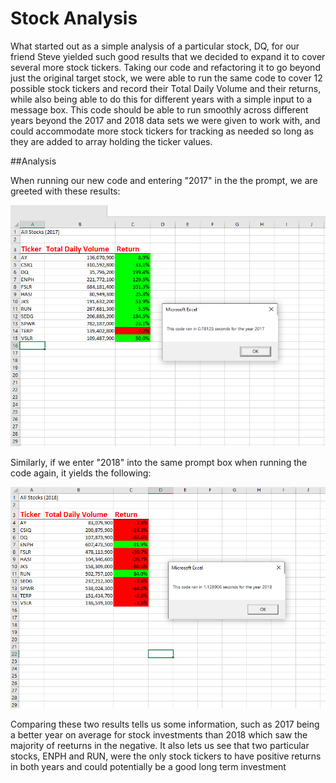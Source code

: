 # Stock Analysis

What started out as a simple analysis of a particular stock, DQ, for our friend Steve yielded such good results that we decided to expand it to cover several more stock tickers. Taking our code and refactoring it to go beyond just the original target stock, we were able to run the same code to cover 12 possible stock tickers and record their Total Daily Volume and their returns, while also being able to do this for different years with a simple input to a message box. This code should be able to run smoothly across different years beyond the 2017 and 2018 data sets we were given to work with, and could accommodate more stock tickers for tracking as needed so long as they are added to array holding the ticker values. 

##Analysis

When running our new code and entering "2017" in the the prompt, we are greeted with these results:

![Capture 2017](https://github.com/BPeaver/Stock_Analysis/blob/main/Resources/Capture%202017.PNG)

Similarly, if we enter "2018" into the same prompt box when running the code again, it yields the following:

![Capture 2018clear](https://github.com/BPeaver/Stock_Analysis/blob/main/Resources/Capture%202018clear.PNG)

Comparing these two results tells us some information, such as 2017 being a better year on average for stock investments than 2018 which saw the majority of reeturns in the negative. It also lets us see that two particular stocks, ENPH and RUN, were the only stock tickers to have positive returns in both years and could potentially be a good long term investment 
